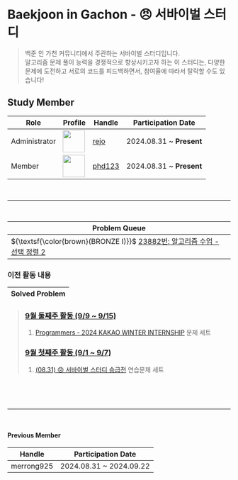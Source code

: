 # Baekjoon in Gachon - 😠 서바이벌 스터디
> 백준 인 가천 커뮤니티에서 주관하는 서바이벌 스터디입니다.  
> 알고리즘 문제 풀이 능력을 경쟁적으로 향상시키고자 하는 이 스터디는, 다양한 문제에 도전하고 서로의 코드를 피드백하면서, 참여율에 따라서 탈락할 수도 있습니다!

## Study Member
<table>
  <thead>
    <tr>
      <th>Role</th>
      <th>Profile</th>
      <th>Handle</th>
      <th>Participation Date</th>
    </tr>
  </thead>
  <tbody>
    <tr>
      <td>Administrator</td>
      <td><image width="50" src="https://avatars.githubusercontent.com/u/100785255?v=4"></td>
      <td><a href="https://solved.ac/profile/rejo">rejo</a></td>
      <td>2024.08.31 ~ <b>Present</b></td>
    </tr>
    <tr>
      <td>Member</td>
      <td><image width="50" src="https://avatars.githubusercontent.com/u/83436753?v=4"></td>
      <td><a href="https://solved.ac/profile/phd123">phd123</a></td>
      <td>2024.08.31 ~ <b>Present</b></td>
    </tr>
  </tbody>
</table>


<br>
<hr>
<br>

|Problem Queue|
|--|
|${\textsf{\color{brown}(BRONZE I)}}$ [23882번: 알고리즘 수업 - 선택 정렬 2](https://www.acmicpc.net/problem/23882)|

### 이전 활동 내용

|Solved Problem|
|--|

> ### [9월 둘째주 활동 (9/9 ~ 9/15)](https://github.com/r3j0/BiGStudy-SurvivalAlgorithm/tree/main/2024-09-2)
> 1. [Programmers - 2024 KAKAO WINTER INTERNSHIP](https://school.programmers.co.kr/learn/challenges?order=recent&page=1&partIds=58464) 문제 세트
> ### [9월 첫째주 활동 (9/1 ~ 9/7)](https://github.com/r3j0/BiGStudy-SurvivalAlgorithm/tree/main/2024-09-1)
> 1. [(08.31) 😠 서바이벌 스터디 승급전](https://www.acmicpc.net/group/practice/view/21592/8) 연습문제 세트

<br><br><br>
<hr>
<br>

#### Previous Member
<table>
  <thead>
    <tr>
      <th>Handle</th>
      <th>Participation Date</th>
    </tr>
  </thead>
  <tbody>
    <tr>
      <td>merrong925</td>
      <td>2024.08.31 ~ 2024.09.22</td>
    </tr>
  </tbody>
</table>
